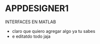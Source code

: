 # APPDESIGNER1
INTERFACES EN MATLAB
- claro que quiero agregar algo ya tu sabes
- e editatdo todo jaja
